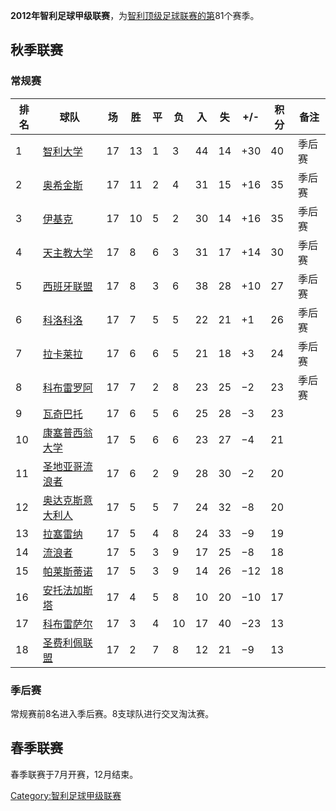 **2012年智利足球甲级联赛**，为[智利顶级足球联赛的第](../Page/智利.md "wikilink")81个赛季。

## 秋季联赛

### 常规赛

| 排名 | 球队                                                               | 场  | 胜  | 平 | 负  | 入  | 失  | \+/- | 积分 | 备注  |
| -- | ---------------------------------------------------------------- | -- | -- | - | -- | -- | -- | ---- | -- | --- |
| 1  | [智利大学](../Page/智利大学足球俱乐部.md "wikilink")                          | 17 | 13 | 1 | 3  | 44 | 14 | \+30 | 40 | 季后赛 |
| 2  | [奥希金斯](https://zh.wikipedia.org/wiki/奥希金斯足球俱乐部 "wikilink")       | 17 | 11 | 2 | 4  | 31 | 15 | \+16 | 35 | 季后赛 |
| 3  | [伊基克](https://zh.wikipedia.org/wiki/伊基克竞技俱乐部 "wikilink")         | 17 | 10 | 5 | 2  | 30 | 14 | \+16 | 35 | 季后赛 |
| 4  | [天主教大学](../Page/天主教大学竞技俱乐部.md "wikilink")                        | 17 | 8  | 6 | 3  | 31 | 17 | \+14 | 30 | 季后赛 |
| 5  | [西班牙联盟](https://zh.wikipedia.org/wiki/西班牙联盟俱乐部 "wikilink")       | 17 | 8  | 3 | 6  | 38 | 28 | \+10 | 27 | 季后赛 |
| 6  | [科洛科洛](../Page/科洛科洛竞技俱乐部.md "wikilink")                          | 17 | 7  | 5 | 5  | 22 | 21 | \+1  | 26 | 季后赛 |
| 7  | [拉卡莱拉](https://zh.wikipedia.org/wiki/拉卡莱拉联盟竞技俱乐部 "wikilink")     | 17 | 6  | 6 | 5  | 21 | 18 | \+3  | 24 | 季后赛 |
| 8  | [科布雷罗阿](../Page/科布雷罗阿体育俱乐部.md "wikilink")                        | 17 | 7  | 2 | 8  | 23 | 25 | −2   | 23 | 季后赛 |
| 9  | [瓦奇巴托](https://zh.wikipedia.org/wiki/瓦奇巴托竞技俱乐部 "wikilink")       | 17 | 6  | 5 | 6  | 25 | 28 | −3   | 23 |     |
| 10 | [康塞普西翁大学](../Page/康塞普西翁大学竞技俱乐部.md "wikilink")                    | 17 | 5  | 6 | 6  | 23 | 27 | −4   | 21 |     |
| 11 | [圣地亚哥流浪者](https://zh.wikipedia.org/wiki/圣地亚哥流浪者竞技俱乐部 "wikilink") | 17 | 6  | 2 | 9  | 28 | 30 | −2   | 20 |     |
| 12 | [奥达克斯意大利人](../Page/奥达克斯意大利人运动俱乐部.md "wikilink")                  | 17 | 5  | 5 | 7  | 24 | 32 | −8   | 20 |     |
| 13 | [拉塞雷纳](https://zh.wikipedia.org/wiki/拉塞雷纳竞技俱乐部 "wikilink")       | 17 | 5  | 4 | 8  | 24 | 33 | −9   | 19 |     |
| 14 | [流浪者](../Page/塔尔卡流浪者体育社会俱乐部.md "wikilink")                       | 17 | 5  | 3 | 9  | 17 | 25 | −8   | 18 |     |
| 15 | [帕莱斯蒂诺](https://zh.wikipedia.org/wiki/帕莱斯蒂诺竞技俱乐部 "wikilink")     | 17 | 5  | 3 | 9  | 14 | 26 | −12  | 18 |     |
| 16 | [安托法加斯塔](https://zh.wikipedia.org/wiki/安托法加斯塔竞技俱乐部 "wikilink")   | 17 | 4  | 5 | 8  | 10 | 20 | −10  | 17 |     |
| 17 | [科布雷萨尔](https://zh.wikipedia.org/wiki/科布雷萨尔竞技俱乐部 "wikilink")     | 17 | 3  | 4 | 10 | 17 | 40 | −23  | 13 |     |
| 18 | [圣费利佩联盟](https://zh.wikipedia.org/wiki/圣费利佩联盟竞技俱乐部 "wikilink")   | 17 | 2  | 7 | 8  | 12 | 21 | −9   | 13 |     |

### 季后赛

常规赛前8名进入季后赛。8支球队进行交叉淘汰赛。

## 春季联赛

春季联赛于7月开赛，12月结束。

[Category:智利足球甲级联赛](https://zh.wikipedia.org/wiki/Category:智利足球甲级联赛 "wikilink")